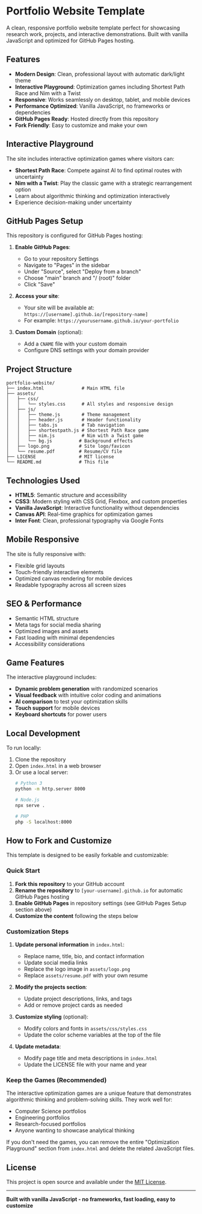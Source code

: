 # Portfolio Website Template

A clean, responsive portfolio website template perfect for showcasing research work, projects, and interactive demonstrations. Built with vanilla JavaScript and optimized for GitHub Pages hosting.

## Features

- **Modern Design**: Clean, professional layout with automatic dark/light theme
- **Interactive Playground**: Optimization games including Shortest Path Race and Nim with a Twist
- **Responsive**: Works seamlessly on desktop, tablet, and mobile devices
- **Performance Optimized**: Vanilla JavaScript, no frameworks or dependencies
- **GitHub Pages Ready**: Hosted directly from this repository
- **Fork Friendly**: Easy to customize and make your own

## Interactive Playground

The site includes interactive optimization games where visitors can:
- **Shortest Path Race**: Compete against AI to find optimal routes with uncertainty
- **Nim with a Twist**: Play the classic game with a strategic rearrangement option
- Learn about algorithmic thinking and optimization interactively
- Experience decision-making under uncertainty

## GitHub Pages Setup

This repository is configured for GitHub Pages hosting:

1. **Enable GitHub Pages**:
   - Go to your repository Settings
   - Navigate to "Pages" in the sidebar
   - Under "Source", select "Deploy from a branch"
   - Choose "main" branch and "/ (root)" folder
   - Click "Save"

2. **Access your site**:
   - Your site will be available at: `https://[username].github.io/[repository-name]`
   - For example: `https://yourusername.github.io/your-portfolio`

3. **Custom Domain** (optional):
   - Add a `CNAME` file with your custom domain
   - Configure DNS settings with your domain provider

## Project Structure

```
portfolio-website/
├── index.html              # Main HTML file
├── assets/
│   ├── css/
│   │   └── styles.css      # All styles and responsive design
│   ├── js/
│   │   ├── theme.js        # Theme management
│   │   ├── header.js       # Header functionality
│   │   ├── tabs.js         # Tab navigation
│   │   ├── shortestpath.js # Shortest Path Race game
│   │   ├── nim.js          # Nim with a Twist game
│   │   └── bg.js          # Background effects
│   ├── logo.png           # Site logo/favicon
│   └── resume.pdf         # Resume/CV file
├── LICENSE                # MIT license
└── README.md              # This file
```

## Technologies Used

- **HTML5**: Semantic structure and accessibility
- **CSS3**: Modern styling with CSS Grid, Flexbox, and custom properties
- **Vanilla JavaScript**: Interactive functionality without dependencies
- **Canvas API**: Real-time graphics for optimization games
- **Inter Font**: Clean, professional typography via Google Fonts

## Mobile Responsive

The site is fully responsive with:
- Flexible grid layouts
- Touch-friendly interactive elements
- Optimized canvas rendering for mobile devices
- Readable typography across all screen sizes

## SEO & Performance

- Semantic HTML structure
- Meta tags for social media sharing
- Optimized images and assets
- Fast loading with minimal dependencies
- Accessibility considerations

## Game Features

The interactive playground includes:
- **Dynamic problem generation** with randomized scenarios
- **Visual feedback** with intuitive color coding and animations
- **AI comparison** to test your optimization skills
- **Touch support** for mobile devices
- **Keyboard shortcuts** for power users

## Local Development

To run locally:

1. Clone the repository
2. Open `index.html` in a web browser
3. Or use a local server:
   ```bash
   # Python 3
   python -m http.server 8000
   
   # Node.js
   npx serve .
   
   # PHP
   php -S localhost:8000
   ```

## How to Fork and Customize

This template is designed to be easily forkable and customizable:

### Quick Start
1. **Fork this repository** to your GitHub account
2. **Rename the repository** to `[your-username].github.io` for automatic GitHub Pages hosting
3. **Enable GitHub Pages** in repository settings (see GitHub Pages Setup section above)
4. **Customize the content** following the steps below

### Customization Steps
1. **Update personal information** in `index.html`:
   - Replace name, title, bio, and contact information
   - Update social media links
   - Replace the logo image in `assets/logo.png`
   - Replace `assets/resume.pdf` with your own resume

2. **Modify the projects section**:
   - Update project descriptions, links, and tags
   - Add or remove project cards as needed

3. **Customize styling** (optional):
   - Modify colors and fonts in `assets/css/styles.css`
   - Update the color scheme variables at the top of the file

4. **Update metadata**:
   - Modify page title and meta descriptions in `index.html`
   - Update the LICENSE file with your name and year

### Keep the Games (Recommended)
The interactive optimization games are a unique feature that demonstrates algorithmic thinking and problem-solving skills. They work well for:
- Computer Science portfolios
- Engineering portfolios  
- Research-focused portfolios
- Anyone wanting to showcase analytical thinking

If you don't need the games, you can remove the entire "Optimization Playground" section from `index.html` and delete the related JavaScript files.

## License

This project is open source and available under the [MIT License](LICENSE).

---

**Built with vanilla JavaScript - no frameworks, fast loading, easy to customize**
